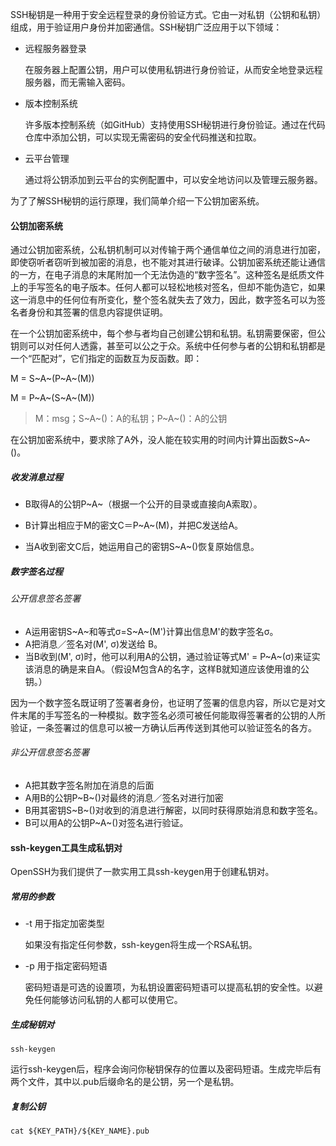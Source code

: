 SSH秘钥是一种用于安全远程登录的身份验证方式。它由一对私钥（公钥和私钥）组成，用于验证用户身份并加密通信。SSH秘钥广泛应用于以下领域：

-  远程服务器登录

    在服务器上配置公钥，用户可以使用私钥进行身份验证，从而安全地登录远程服务器，而无需输入密码。

- 版本控制系统

    许多版本控制系统（如GitHub）支持使用SSH秘钥进行身份验证。通过在代码仓库中添加公钥，可以实现无需密码的安全代码推送和拉取。

- 云平台管理

    通过将公钥添加到云平台的实例配置中，可以安全地访问以及管理云服务器。

为了了解SSH秘钥的运行原理，我们简单介绍一下公钥加密系统。



#### 公钥加密系统

通过公钥加密系统，公私钥机制可以对传输于两个通信单位之间的消息进行加密，即使窃听者窃听到被加密的消息，也不能对其进行破译。公钥加密系统还能让通信的一方，在电子消息的末尾附加一个无法伪造的“数字签名”。这种签名是纸质文件上的手写签名的电子版本。任何人都可以轻松地核对签名，但却不能伪造它，如果这一消息中的任何位有所变化，整个签名就失去了效力，因此，数字签名可以为签名者身份和其签署的信息内容提供证明。

在一个公钥加密系统中，每个参与者均自己创建公钥和私钥。私钥需要保密，但公钥则可以对任何人透露，甚至可以公之于众。系统中任何参与者的公钥和私钥都是一个“匹配对”，它们指定的函数互为反函数。即：

M = S~A~(P~A~(M))

M = P~A~(S~A~(M))

> M：msg；S~A~()：A的私钥；P~A~()：A的公钥

在公钥加密系统中，要求除了A外，没人能在较实用的时间内计算出函数S~A~()。

##### 收发消息过程

- B取得A的公钥P~A~（根据一个公开的目录或直接向A索取）。

- B计算出相应于M的密文C＝P~A~(M)，并把C发送给A。
- 当A收到密文C后，她运用自己的密钥S~A~()恢复原始信息。

##### 数字签名过程

###### 公开信息签名签署

- A运用密钥S~A~和等式σ=S~A~(M')计算出信息M'的数字签名σ。
- A把消息／签名对(M', σ)发送给 B。
- 当B收到(M', σ)时，他可以利用A的公钥，通过验证等式M' = P~A~(σ)来证实该消息的确是来自A。（假设M包含A的名字，这样B就知道应该使用谁的公钥。）

因为一个数字签名既证明了签署者身份，也证明了签署的信息内容，所以它是对文件末尾的手写签名的一种模拟。数字签名必须可被任何能取得签署者的公钥的人所验证，一条签署过的信息可以被一方确认后再传送到其他可以验证签名的各方。

###### 非公开信息签名签署

- A把其数字签名附加在消息的后面
- A用B的公钥P~B~()对最终的消息／签名对进行加密
- B用其密钥S~B~()对收到的消息进行解密，以同时获得原始消息和数字签名。
- B可以用A的公钥P~A~()对签名进行验证。



#### ssh-keygen工具生成私钥对

OpenSSH为我们提供了一款实用工具ssh-keygen用于创建私钥对。

##### 常用的参数

- -t 用于指定加密类型

    如果没有指定任何参数，ssh-keygen将生成一个RSA私钥。

- -p 用于指定密码短语

    密码短语是可选的设置项，为私钥设置密码短语可以提高私钥的安全性。以避免任何能够访问私钥的人都可以使用它。

##### 生成秘钥对

```shell
ssh-keygen
```

运行ssh-keygen后，程序会询问你秘钥保存的位置以及密码短语。生成完毕后有两个文件，其中以.pub后缀命名的是公钥，另一个是私钥。

##### 复制公钥

```shell
cat ${KEY_PATH}/${KEY_NAME}.pub
```

